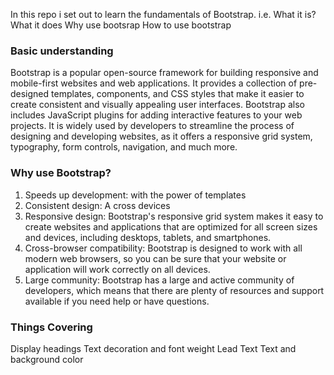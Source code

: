 In this repo i set out to learn the fundamentals of Bootstrap. i.e.
    What it is?
    What it does
    Why use bootsrap
    How to use bootstrap

### Basic understanding
Bootstrap is a popular open-source framework for building responsive and mobile-first websites and web applications. It provides a collection of pre-designed templates, components, and CSS styles that make it easier to create consistent and visually appealing user interfaces. Bootstrap also includes JavaScript plugins for adding interactive features to your web projects. It is widely used by developers to streamline the process of designing and developing websites, as it offers a responsive grid system, typography, form controls, navigation, and much more.

### Why use Bootstrap?
1. Speeds up development: with the power of templates
2. Consistent design: A cross devices
3. Responsive design: Bootstrap's responsive grid system makes it easy to create websites and applications that are optimized for all screen sizes and devices, including desktops, tablets, and smartphones. 
4. Cross-browser compatibility: Bootstrap is designed to work with all modern web browsers, so you can be sure that your website or application will work correctly on all devices. 
5. Large community: Bootstrap has a large and active community of developers, which means that there are plenty of resources and support available if you need help or have questions. 

### Things Covering
Display headings
Text decoration and font weight
Lead Text
Text and background color
